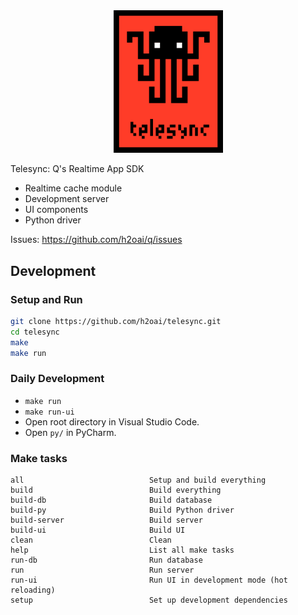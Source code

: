 <div align="center">
<img width="175" src="assets/telesync.png"/>
</div>

Telesync: Q's Realtime App SDK

- Realtime cache module
- Development server
- UI components
- Python driver

Issues: https://github.com/h2oai/q/issues

## Development

### Setup and Run

```sh
git clone https://github.com/h2oai/telesync.git
cd telesync
make
make run
```

### Daily Development

- `make run`
- `make run-ui`
- Open root directory in Visual Studio Code.
- Open `py/` in PyCharm.

### Make tasks

```
all                            Setup and build everything
build                          Build everything
build-db                       Build database
build-py                       Build Python driver
build-server                   Build server
build-ui                       Build UI
clean                          Clean
help                           List all make tasks
run-db                         Run database
run                            Run server
run-ui                         Run UI in development mode (hot reloading)
setup                          Set up development dependencies
```